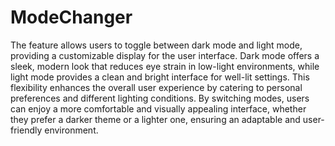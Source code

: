 # ModeChanger
The feature allows users to toggle between dark mode and light mode, providing a customizable display for the user interface. Dark mode offers a sleek, modern look that reduces eye strain in low-light environments, while light mode provides a clean and bright interface for well-lit settings. This flexibility enhances the overall user experience by catering to personal preferences and different lighting conditions. By switching modes, users can enjoy a more comfortable and visually appealing interface, whether they prefer a darker theme or a lighter one, ensuring an adaptable and user-friendly environment.
